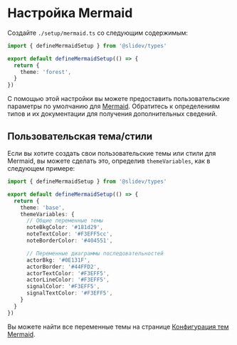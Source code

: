 # Настройка Mermaid

<Environment type="client" />

Создайте `./setup/mermaid.ts` со следующим содержимым:

```ts
import { defineMermaidSetup } from '@slidev/types'

export default defineMermaidSetup(() => {
  return {
    theme: 'forest',
  }
})
```

С помощью этой настройки вы можете предоставить пользовательские параметры по умолчанию для [Mermaid](https://mermaid-js.github.io/). Обратитесь к определениям типов и их документации для получения дополнительных сведений.

## Пользовательская тема/стили

Если вы хотите создать свои пользовательские темы или стили для Mermaid, вы можете сделать это, определив `themeVariables`, как в следующем примере:

```ts
import { defineMermaidSetup } from '@slidev/types'

export default defineMermaidSetup(() => {
  return {
    theme: 'base',
    themeVariables: {
      // Общие переменные темы
      noteBkgColor: '#181d29',
      noteTextColor: '#F3EFF5cc',
      noteBorderColor: '#404551',

      // Переменные диаграммы последовательностей
      actorBkg: '#0E131F',
      actorBorder: '#44FFD2',
      actorTextColor: '#F3EFF5',
      actorLineColor: '#F3EFF5',
      signalColor: '#F3EFF5',
      signalTextColor: '#F3EFF5',
    }
  }
})
```

Вы можете найти все переменные темы на странице [Конфигурация тем Mermaid](https://mermaid.js.org/config/theming.html).

